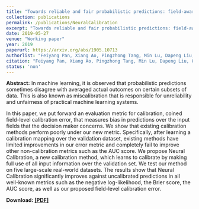 ```yaml
---
title: "Towards reliable and fair probabilistic predictions: field-aware calibration with neural networks"
collection: publications
permalink: /publications/NeuralCalibration
excerpt: "Towards reliable and fair probabilistic predictions: field-aware calibration with neural networks" 
date: 2019-05-27
venue: "Working paper"
year: 2019
paperurl: https://arxiv.org/abs/1905.10713
authorlist: "Feiyang Pan, Xiang Ao, Pingzhong Tang, Min Lu, Dapeng Liu, Qing He"
citation: "Feiyang Pan, Xiang Ao, Pingzhong Tang, Min Lu, Dapeng Liu, Qing He.Towards reliable and fair probabilistic predictions: field-aware calibration with neural networks. arXiv preprint arXiv:1905.10713."
status: 'non'
---
```

**Abstract:**
In machine learning, it is observed that probabilistic predictions sometimes disagree with averaged actual outcomes on certain subsets of data. This is also known as miscalibration that is responsible for unreliability and unfairness of practical machine learning systems. 

In this paper, we put forward an evaluation metric for calibration, coined field-level calibration error, that measures bias in predictions over the input fields that the decision maker concerns. We show that existing calibration methods perform poorly under our new metric. Specifically, after learning a calibration mapping over the validation dataset, existing methods have limited improvements in our error metric and completely fail to improve other non-calibration metrics such as the AUC score. We propose Neural Calibration, a new calibration method, which learns to calibrate by making full use of all input information over the validation set. We test our method on five large-scale real-world datasets. The results show that Neural Calibration significantly improves against uncalibrated predictions in all well-known metrics such as the negative log-likelihood, the Brier score, the AUC score, as well as our proposed field-level calibration error.

**Download: [[PDF]](https://arxiv.org/abs/1905.10713)**
